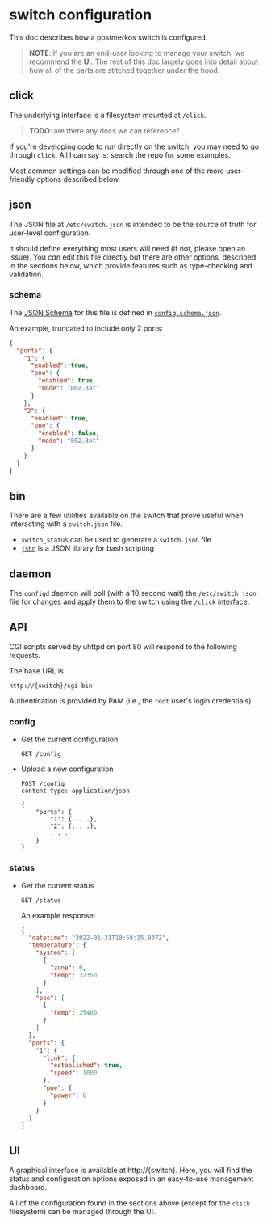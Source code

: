 # switch configuration

This doc describes how a postmerkos switch is configured.

> **NOTE**: If you are an end-user looking to manage your switch, we recommend the [UI](#UI).
> The rest of this doc largely goes into detail about how all of the parts are stitched together under the hood.

## click

The underlying interface is a filesystem mounted at `/click`.

> **TODO**: are there any docs we can reference?

If you're developing code to run directly on the switch, you may need to go through `click`.
All I can say is: search the repo for some examples.

Most common settings can be modified through one of the more user-friendly options described below.

## json

The JSON file at `/etc/switch.json` is intended to be the source of truth for user-level configuration.

It should define everything most users will need (if not, please open an issue).
You _can_ edit this file directly but there are other options, described in the sections below, which provide features such as type-checking and validation.

### schema

The [JSON Schema](https://json-schema.org/) for this file is defined in [`config.schema.json`](./schema/config.schema.json).

An example, truncated to include only 2 ports:

```json
{
  "ports": {
    "1": {
      "enabled": true,
      "poe": {
        "enabled": true,
        "mode": "802.3at"
      }
    },
    "2": {
      "enabled": true,
      "poe": {
        "enabled": false,
        "mode": "802.3at"
      }
    }
  }
}
```

## bin

There are a few utilities available on the switch that prove useful when interacting with a `switch.json` file.

- `switch_status` can be used to generate a `switch.json` file
- [`jshn`](https://openwrt.org/docs/guide-developer/jshn) is a JSON library for bash scripting

## daemon

The `configd` daemon will poll (with a 10 second wait) the `/etc/switch.json` file for changes and apply them to the switch using the `/click` interface.

## API

CGI scripts served by uhttpd on port 80 will respond to the following requests.

The base URL is

    http://{switch}/cgi-bin

Authentication is provided by PAM (i.e., the `root` user's login credentials).

### config

- Get the current configuration

      GET /config

- Upload a new configuration

      POST /config
      content-type: application/json

      {
          "ports": {
              "1": {. . .},
              "2": {. . .},
              . . .
          }
      }

### status

- Get the current status

      GET /status

  An example response:

  ```json
  {
    "datetime": "2022-01-21T18:58:15.837Z",
    "temperature": {
      "system": [
        {
          "zone": 0,
          "temp": 32350
        }
      ],
      "poe": [
        {
          "temp": 25400
        }
      ]
    },
    "ports": {
      "1": {
        "link": {
          "established": true,
          "speed": 1000
        },
        "poe": {
          "power": 6
        }
      }
    }
  }
  ```

## UI

A graphical interface is available at http://{switch}.
Here, you will find the status and configuration options exposed in an easy-to-use management dashboard.

All of the configuration found in the sections above (except for the `click` filesystem) can be managed through the UI.

